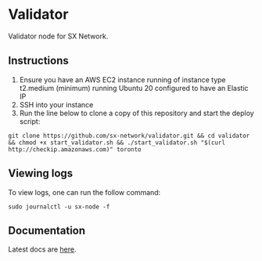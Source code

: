 # Validator

Validator node for SX Network.

## Instructions

1. Ensure you have an AWS EC2 instance running of instance type t2.medium (minimum) running Ubuntu 20 configured to have an Elastic IP
2. SSH into your instance
3. Run the line below to clone a copy of this repository and start the deploy script:
```
git clone https://github.com/sx-network/validator.git && cd validator && chmod +x start_validator.sh && ./start_validator.sh "$(curl http://checkip.amazonaws.com)" toronto
```

## Viewing logs

To view logs, one can run the follow command:
```
sudo journalctl -u sx-node -f
```

## Documentation
Latest docs are [here](https://docs.sx.technology/).
